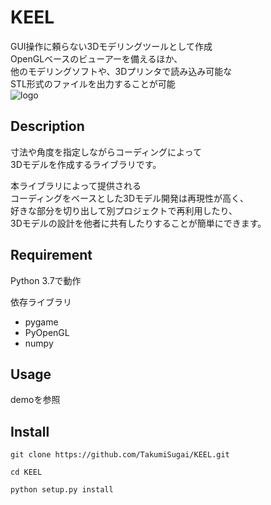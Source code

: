 KEEL
====

GUI操作に頼らない3Dモデリングツールとして作成  
OpenGLベースのビューアーを備えるほか、  
他のモデリングソフトや、3Dプリンタで読み込み可能な  
STL形式のファイルを出力することが可能  
![logo](https://user-images.githubusercontent.com/59505131/71819555-95559980-30cf-11ea-8d94-49d7fc977298.png)

## Description

寸法や角度を指定しながらコーディングによって  
3Dモデルを作成するライブラリです。

本ライブラリによって提供される  
コーディングをベースとした3Dモデル開発は再現性が高く、  
好きな部分を切り出して別プロジェクトで再利用したり、  
3Dモデルの設計を他者に共有したりすることが簡単にできます。  

## Requirement

Python 3.7で動作

依存ライブラリ
* pygame
* PyOpenGL
* numpy

## Usage

demoを参照

## Install

```
git clone https://github.com/TakumiSugai/KEEL.git

cd KEEL

python setup.py install
```

